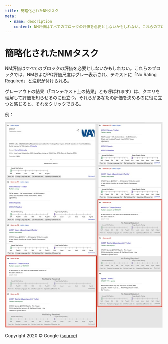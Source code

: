 ```yaml
---
title: 簡略化されたNMタスク
meta:
  - name: description
    content: NM評価はすべてのブロックの評価を必要としないかもしれない。これらのブロックでは、NMおよびPQ評価尺度はグレー表示され、テキストに「No Rating Required」と注釈が付けられる。
---
```


# 簡略化されたNMタスク

NM評価はすべてのブロックの評価を必要としないかもしれない。これらのブロックでは、NMおよびPQ評価尺度はグレー表示され、テキストに「No Rating Required」と注釈が付けられる。

グレーアウトの結果（「コンテキスト上の結果」とも呼ばれます）は、クエリを理解して評価を知らせるのに役立つ。それらがあなたの評価を決めるのに役に立つと感じると、それをクリックできる。

例：

![](../images/img871.jpg)

<div class="source">
Copyright 2020 © Google (<a href="https://static.googleusercontent.com/media/guidelines.raterhub.com///searchqualityevaluatorguidelines.pdf">source</a>)
</div>

